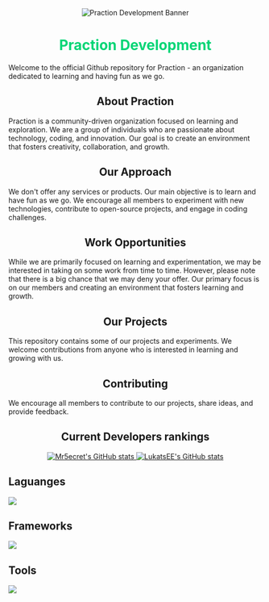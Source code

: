 <div align="center">
  <img src="https://github.com/Praction-Development/.github/blob/main/images/Praction_Banner.png" alt="Praction Development Banner">
</div>


<div align="center" style="color: #00d575;">
  <h1>Praction Development</h1>
</div>


Welcome to the official Github repository for Praction - an organization dedicated to learning and having fun as we go.

<div align="center">
  <h2>
    About Praction
  </h2>
</div>

Praction is a community-driven organization focused on learning and exploration. We are a group of individuals who are passionate about technology, coding, and innovation. Our goal is to create an environment that fosters creativity, collaboration, and growth.

<div align="center">
  <h2>
    Our Approach
  </h2>
</div>

We don't offer any services or products. Our main objective is to learn and have fun as we go. We encourage all members to experiment with new technologies, contribute to open-source projects, and engage in coding challenges.

<div align="center">
  <h2>
    Work Opportunities
  </h2>
</div>

While we are primarily focused on learning and experimentation, we may be interested in taking on some work from time to time. However, please note that there is a big chance that we may deny your offer. Our primary focus is on our members and creating an environment that fosters learning and growth.

<div align="center">
  <h2>
    Our Projects
  </h2>
</div>

This repository contains some of our projects and experiments. We welcome contributions from anyone who is interested in learning and growing with us.

<div align="center">
  <h2>
    Contributing
  </h2>
</div>

We encourage all members to contribute to our projects, share ideas, and provide feedback.

<div align="center">
  <h2>
    Current Developers rankings
  </h2>
</div>

<p align="center">
  <a href="https://github.com/Mr5ecret">
    <img src="https://github-readme-stats.vercel.app/api?username=Mr5ecret&count_private=true&show_icons=true&text_color=FFFFFF&border_color=00d575&bg_color=2e2e2e&icon_color=00d575&title_color=00d575&border_radius=6&cache_seconds=14400" alt="Mr5ecret's GitHub stats">
  </a>
  <a href="https://github.com/LukatsEE">
    <img src="https://github-readme-stats.vercel.app/api?username=LukatsEE&count_private=true&show_icons=true&text_color=FFFFFF&border_color=00d575&bg_color=2e2e2e&icon_color=00d575&title_color=00d575&border_radius=6" alt="LukatsEE's GitHub stats">
  </a>

<p align="center">
  <h2>Laguanges</h2>
  <a href="https://skillicons.dev">
    <img src="https://skillicons.dev/icons?i=java,cpp,lua,sass,css,html,php,bash,js,ts,vue,md&perline=6" />
  </a>
</p>

<p align="center">
  <h2>Frameworks</h2>
  <a href="https://skillicons.dev">
    <img src="https://skillicons.dev/icons?i=laravel,nuxtjs" />
  </a>
</p>

<p align="center">
  <h2>Tools</h2>
  <a href="https://skillicons.dev">
    <img src="https://skillicons.dev/icons?i=git,idea,mysql,nodejs,ps,vscode" />
  </a>
</p>
